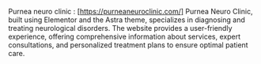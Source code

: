 Purnea neuro clinic : [https://purneaneuroclinic.com/]
Purnea Neuro Clinic, built using Elementor and the Astra theme, specializes in diagnosing and treating neurological disorders. The website provides a user-friendly experience, offering comprehensive information about services, expert consultations, and personalized treatment plans to ensure optimal patient care.
